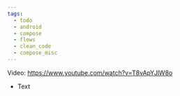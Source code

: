 ```yaml
---
tags:
  - todo
  - android
  - compose
  - flows
  - clean_code
  - compose_misc
---
```

Video: https://www.youtube.com/watch?v=T8vApYJlW8o
- Text